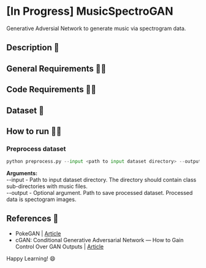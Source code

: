 # [In Progress] MusicSpectroGAN
Generative Adversial Network to generate music via spectrogram data.

## Description :scroll:

## General Requirements :mage_man:

## Code Requirements :mage_woman:

## Dataset 💾

## How to run :running_man:

### Preprocess dataset
```python
python preprocess.py --input <path to input dataset directory> --output <path to save processed dataset>
```
<b>Arguments:</b><br/>
--input - Path to input dataset directory. The directory should contain class sub-directories with music files.<br/>
--output - Optional argument. Path to save processed dataset. Processed data is spectogram images.

## References :page_facing_up:
* PokeGAN | [Article](https://blog.jovian.com/pokegan-generating-fake-pokemon-with-a-generative-adversarial-network-f540db81548d)
* cGAN: Conditional Generative Adversarial Network — How to Gain Control Over GAN Outputs | [Article](https://towardsdatascience.com/cgan-conditional-generative-adversarial-network-how-to-gain-control-over-gan-outputs-b30620bd0cc8)

Happy Learning! 😄
